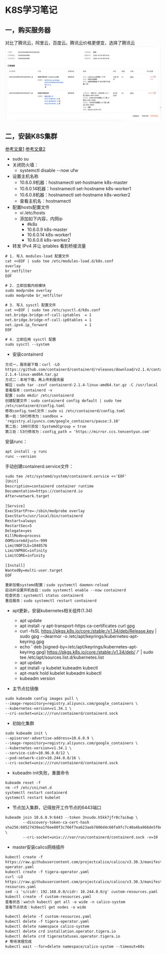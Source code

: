 # K8S学习笔记

## 一，购买服务器

对比了腾讯云，阿里云，百度云。腾讯云价格更便宜，选择了腾讯云
![服务器订单](images/服务器订单.png)

## 二，安装K8S集群

[参考文章1](https://developer.aliyun.com/article/1445670)
[参考文章2](https://blog.csdn.net/m0_53928179/article/details/139068769)

- sudo su
- 关闭防火墙：
    - systemctl disable --now ufw
- 设置主机名称
    - 10.6.0.9机器：hostnamectl set-hostname k8s-master
    - 10.6.0.14机器：hostnamectl set-hostname k8s-worker1
    - 10.6.0.8机器：hostnamectl set-hostname k8s-worker2
    - 查看主机名：hostnamectl
- 配置hosts配置文件
    - vi /etc/hosts
    - 添加如下内容，内网ip
        - #k8s
        - 10.6.0.9 k8s-master
        - 10.6.0.14 k8s-worker1
        - 10.6.0.8 k8s-worker2
- 转发 IPv4 并让 iptables 看到桥接流量

```
# 1. 写入 modules-load 配置文件
cat <<EOF | sudo tee /etc/modules-load.d/k8s.conf
overlay
br_netfilter
EOF
```

```
# 2. 立即加载内核模块
sudo modprobe overlay
sudo modprobe br_netfilter
```

```
# 3. 写入 sysctl 配置文件
cat <<EOF | sudo tee /etc/sysctl.d/k8s.conf
net.bridge.bridge-nf-call-iptables  = 1
net.bridge.bridge-nf-call-ip6tables = 1
net.ipv4.ip_forward                 = 1
EOF
```

```
# 4. 立即应用 sysctl 配置
sudo sysctl --system
```

- 安装containerd

```
方式一，服务器下载：curl -LO https://github.com/containerd/containerd/releases/download/v2.1.4/containerd-2.1.4-linux-amd64.tar.gz
方式二：本地下载，再上传到服务器
解压：sudo tar -zxvf containerd-2.1.4-linux-amd64.tar.gz -C /usr/local
查看版本：containerd -v
配置：sudo mkdir /etc/containerd
创建配置文件：sudo containerd config default | sudo tee /etc/containerd/config.toml
修改config.toml文件：sudo vi /etc/containerd/config.toml
第一处：50行修改为：sandbox = 'registry.aliyuncs.com/google_containers/pause:3.10'
第二处: 108行添加：SystemdCgroup = true
第三处：53行修改为：config_path = 'https://mirror.ccs.tencentyun.com'
```

安装runc：

```
apt install -y runc
runc --version
```

手动创建containerd.service文件：

```
sudo tee /etc/systemd/system/containerd.service <<'EOF'
[Unit]
Description=containerd container runtime
Documentation=https://containerd.io
After=network.target

[Service]
ExecStartPre=-/sbin/modprobe overlay
ExecStart=/usr/local/bin/containerd
Restart=always
RestartSec=5
Delegate=yes
KillMode=process
OOMScoreAdjust=-999
LimitNOFILE=1048576
LimitNPROC=infinity
LimitCORE=infinity

[Install]
WantedBy=multi-user.target
EOF
```

```
重新加载systemd配置：sudo systemctl daemon-reload
启动并设置开机自启：sudo systemctl enable --now containerd
检查状态：systemctl status containerd
重启服务：sudo systemctl restart containerd
```

- apt更新，安装kubernetes相关组件(1.34)
    - apt update
    - apt install -y apt-transport-https ca-certificates curl gpg
    - curl -fsSL https://pkgs.k8s.io/core:/stable:/v1.34/deb/Release.key | sudo gpg --dearmor -o
      /etc/apt/keyrings/kubernetes-apt-keyring.gpg
    - echo '
      deb [signed-by=/etc/apt/keyrings/kubernetes-apt-keyring.gpg] https://pkgs.k8s.io/core:/stable:/v1.34/deb/ /' |
      sudo tee /etc/apt/sources.list.d/kubernetes.list
    - apt update
    - apt install -y kubelet kubeadm kubectl
    - apt-mark hold kubelet kubeadm kubectl
    - kubeadm version


- 主节点拉镜像

```主节点
sudo kubeadm config images pull \
--image-repository=registry.aliyuncs.com/google_containers \
--kubernetes-version=v1.34.1 \
--cri-socket=unix:///run/containerd/containerd.sock
```

- 初始化集群

```主节点
sudo kubeadm init \
--apiserver-advertise-address=10.6.0.9 \
--image-repository=registry.aliyuncs.com/google_containers \
--kubernetes-version=v1.34.1 \
--service-cidr=10.96.0.0/12 \
--pod-network-cidr=10.244.0.0/16 \
--cri-socket=unix:///run/containerd/containerd.sock
```

- kubeadm init失败，重置命令

```
kubeadm reset -f
rm -rf /etc/cni/net.d
systemctl restart containerd
systemctl restart kubelet
```

- 节点加入集群，记得放开工作节点的6443端口

```
kubeadm join 10.6.0.9:6443 --token 3nvudo.h5kk7jfr0c7ai6wp \
        --discovery-token-ca-cert-hash sha256:60527439ea1f6ee80f3c766f7ea623aeb7806d4c60fa9fc7c40a4ba966de5f6e \
        --cri-socket=unix:///var/run/containerd/containerd.sock -v=10
```

- master安装calico网络插件

```
kubectl create -f https://raw.githubusercontent.com/projectcalico/calico/v3.30.3/manifests/tigera-operator.yaml
kubectl create -f tigera-operator.yaml
curl -LO https://raw.githubusercontent.com/projectcalico/calico/v3.30.3/manifests/custom-resources.yaml
sed -i 's/cidr: 192.168.0.0/cidr: 10.244.0.0/g' custom-resources.yaml
kubectl create -f custom-resources.yaml
查看状态：watch kubectl get all -o wide -n calico-system
查看节点状态：kubectl get nodes -o wide
```

```清空操作
kubectl delete -f custom-resources.yaml
kubectl delete -f tigera-operator.yaml
kubectl delete namespace calico-system
kubectl delete crd installation.operator.tigera.io
kubectl delete crd tigerastatuses.operator.tigera.io
# 等待清理完成
kubectl wait --for=delete namespace/calico-system --timeout=60s
```




